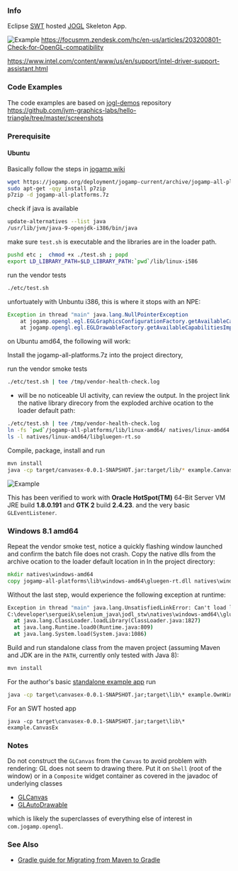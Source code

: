 ### Info
Eclipse [SWT](https://www.eclipse.org/swt/) hosted [JOGL](http://jogamp.org/jogl/www/) Skeleton App.

![Example](https://github.com/sergueik/selenium_java/blob/master/jodl_stw/screenshots/capture_jogapm.png)
https://focusmm.zendesk.com/hc/en-us/articles/203200801-Check-for-OpenGL-compatibility

https://www.intel.com/content/www/us/en/support/intel-driver-support-assistant.html
### Code Examples


The code examples are based on [jogl-demos](https://github.com/sgothel/jogl-demos) repository
https://github.com/jvm-graphics-labs/hello-triangle/tree/master/screenshots
### Prerequisite

#### Ubuntu
Basically follow the steps in [jogamp wiki](http://jogamp.org/wiki/index.php/Downloading_and_installing_JOG)



```sh
wget https://jogamp.org/deployment/jogamp-current/archive/jogamp-all-platforms.7z
sudo apt-get -qqy install p7zip
p7zip -d jogamp-all-platforms.7z
```
check if java is available
```sh
update-alternatives --list java
/usr/lib/jvm/java-9-openjdk-i386/bin/java
```
make sure `test.sh` is executable and the libraries are in the loader path.
```sh
pushd etc ;  chmod +x ./test.sh ; popd
export LD_LIBRARY_PATH=$LD_LIBRARY_PATH:`pwd`/lib/linux-i586
```
run the vendor tests
```sh
./etc/test.sh
```
unfortuately with Unbuntu i386, this is where it stops with an NPE:
```java
Exception in thread "main" java.lang.NullPointerException
	at jogamp.opengl.egl.EGLGraphicsConfigurationFactory.getAvailableCapabilities(EGLGraphicsConfigurationFactory.java:191)
	at jogamp.opengl.egl.EGLDrawableFactory.getAvailableCapabilitiesImpl(EGLDrawableFactory.java:1015)
```
on Ubuntu amd64, the following will work:

Install the jogamp-all-platforms.7z into the project directory, 

run the vendor smoke tests
```sh
./etc/test.sh | tee /tmp/vendor-health-check.log
```
 -  will be no noticeable UI activity, can review the output.
In the project link the native library direcory from the exploded archive ocation to the loader default path:
```sh
./etc/test.sh | tee /tmp/vendor-health-check.log
ln -fs `pwd`/jogamp-all-platforms/lib/linux-amd64/ natives/linux-amd64
ls -l natives/linux-amd64/libgluegen-rt.so
```
Compile, package, install and run
```sh
mvn install
java -cp target/canvasex-0.0.1-SNAPSHOT.jar:target/lib/* example.CanvasEx
```
![Example](https://github.com/sergueik/selenium_java/blob/master/jodl_stw/screenshots/capture_jogapm_ubuntu-trustry-oracle-jdk8-amd64.png)

This has been verified to work with __Oracle HotSpot(TM)__ 64-Bit Server VM JRE build __1.8.0.191__ and __GTK 2__ build __2.4.23__.
and the very basic `GLEventListener`.

### Windows 8.1 amd64

Repeat the vendor smoke test, notice a quickly flashing window launched and confirm the batch file does not crash.
Copy the native dlls from the archive ocation to the loader default location in In the project directory:
```cmd
mkdir natives\windows-amd64				
copy jogamp-all-platforms\lib\windows-amd64\gluegen-rt.dll natives\windows-amd64
```

Without the last step, would experience the following exception at runtime:
```cmd		
Exception in thread "main" java.lang.UnsatisfiedLinkError: Can't load library:
C:\developer\sergueik\selenium_java\jodl_stw\natives\windows-amd64\\gluegen-rt.dll
  at java.lang.ClassLoader.loadLibrary(ClassLoader.java:1827)
  at java.lang.Runtime.load0(Runtime.java:809)
  at java.lang.System.load(System.java:1086)
```

Build and run standalone class from the maven project (assuming Maven and JDK are in the `PATH`,
currently only tested with Java 8):
```cmd
mvn install
```

For the author's basic [standalone example app](https://github.com/sgothel/jogl-demos/blob/master/maven/jp4da/jp4da-desktop/src/main/java/com/io7m/examples/jp4da/DesktopExample.java)
run
```cmd
java -cp target\canvasex-0.0.1-SNAPSHOT.jar;target\lib\* example.OwnWindowEx
```
For an SWT hosted app
```
java -cp target\canvasex-0.0.1-SNAPSHOT.jar;target\lib\* example.CanvasEx
```
### Notes

Do not construct the `GLCanvas` from the `Canvas` to avoid problem with rendering: GL does not seem to drawing there.
Put it on `Shell` (root of the window) or in a `Composite` widget container as covered in the javadoc of underlying classes
* [GLCanvas](https://jogamp.org/deployment/jogamp-current/javadoc/jogl/javadoc/com/jogamp/opengl/swt/GLCanvas.html)
* [GLAutoDrawable](https://jogamp.org/deployment/jogamp-current/javadoc/jogl/javadoc/com/jogamp/opengl/GLAutoDrawable.html)

which is likely the superclasses of everything else of interest in `com.jogamp.opengl`.

### See Also

 * [Gradle guide for Migrating from Maven to Gradle](https://guides.gradle.org/migrating-from-maven/)
